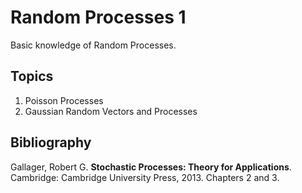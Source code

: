 # Random Processes 1
Basic knowledge of Random Processes.

## Topics
1.	Poisson Processes
2.	Gaussian Random Vectors and Processes

## Bibliography
Gallager, Robert G. **Stochastic Processes: Theory for Applications**. Cambridge: Cambridge University Press, 2013. Chapters 2 and 3.
